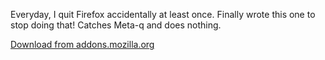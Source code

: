 Everyday, I quit Firefox accidentally at least once.  Finally wrote this one to stop doing that! Catches Meta-q and does nothing.

[Download from addons.mozilla.org](https://addons.mozilla.org/en-US/firefox/addon/meta-q-override/)
